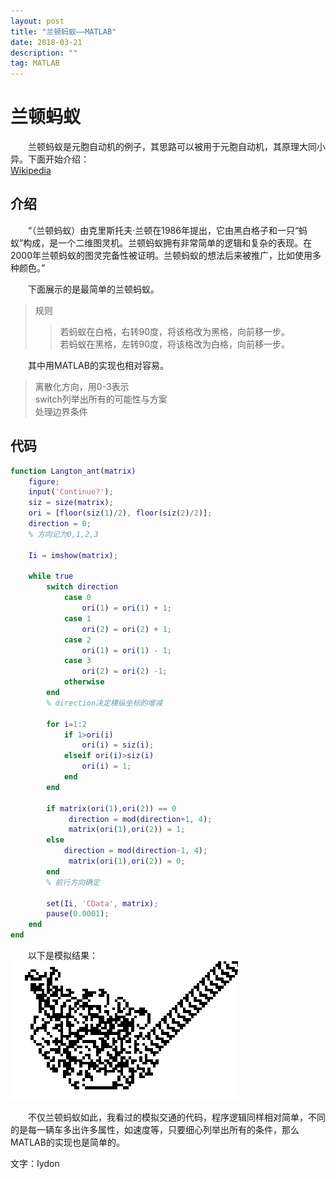 ```yaml
---
layout: post
title: "兰顿蚂蚁——MATLAB"
date: 2018-03-21
description: ""
tag: MATLAB
---
```


# 兰顿蚂蚁

&emsp;&emsp;兰顿蚂蚁是元胞自动机的例子，其思路可以被用于元胞自动机，其原理大同小异。下面开始介绍：  
[Wikipedia](https://en.wikipedia.org/wiki/Langton%27s_ant)

## 介绍
&emsp;&emsp;“（兰顿蚂蚁）由克里斯托夫·兰顿在1986年提出，它由黑白格子和一只“蚂蚁”构成，是一个二维图灵机。兰顿蚂蚁拥有非常简单的逻辑和复杂的表现。在2000年兰顿蚂蚁的图灵完备性被证明。兰顿蚂蚁的想法后来被推广，比如使用多种颜色。”  

&emsp;&emsp;下面展示的是最简单的兰顿蚂蚁。
> 规则
>> 若蚂蚁在白格，右转90度，将该格改为黑格，向前移一步。  
>> 若蚂蚁在黑格，左转90度，将该格改为白格，向前移一步。  

&emsp;&emsp;其中用MATLAB的实现也相对容易。  
> 离散化方向，用0-3表示  
> switch列举出所有的可能性与方案  
> 处理边界条件  

## 代码
```MATLAB
function Langton_ant(matrix)
    figure;
    input('Continue?');
    siz = size(matrix);
    ori = [floor(siz(1)/2), floor(siz(2)/2)];
    direction = 0;
    % 方向记为0,1,2,3
    
    Ii = imshow(matrix);
    
    while true
        switch direction
            case 0
                ori(1) = ori(1) + 1;
            case 1
                ori(2) = ori(2) + 1;
            case 2
                ori(1) = ori(1) - 1;
            case 3
                ori(2) = ori(2) -1;
            otherwise
        end
        % direction决定横纵坐标的增减
        
        for i=1:2
            if 1>ori(i)
                ori(i) = siz(i);
            elseif ori(i)>siz(i)
                ori(i) = 1;
            end
        end

        if matrix(ori(1),ori(2)) == 0
             direction = mod(direction+1, 4);
             matrix(ori(1),ori(2)) = 1;
        else
            direction = mod(direction-1, 4);
             matrix(ori(1),ori(2)) = 0;
        end
        % 前行方向确定
        
        set(Ii, 'CData', matrix);
        pause(0.0001);
    end
end
```

&emsp;&emsp;以下是模拟结果：  
![](/images/posts/2018-03-21-lan-dun-1.png)

&emsp;&emsp;不仅兰顿蚂蚁如此，我看过的模拟交通的代码，程序逻辑同样相对简单，不同的是每一辆车多出许多属性，如速度等，只要细心列举出所有的条件，那么MATLAB的实现也是简单的。  

文字：Iydon
